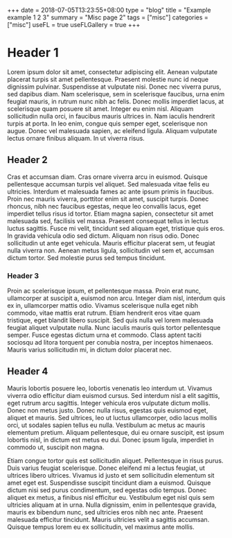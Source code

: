 +++ 
date = 2018-07-05T13:23:55+08:00
type = "blog"
title = "Example example 1 2 3"
summary = "Misc page 2"
tags = ["misc"]
categories = ["misc"]
useFL = true
useFLGallery = true
+++

# Header 1

Lorem ipsum dolor sit amet, consectetur adipiscing elit. Aenean vulputate placerat turpis sit amet pellentesque. Praesent molestie nunc id neque dignissim pulvinar. Suspendisse at vulputate nisi. Donec nec viverra purus, sed dapibus diam. Nam scelerisque, sem in scelerisque faucibus, urna enim feugiat mauris, in rutrum nunc nibh ac felis. Donec mollis imperdiet lacus, at scelerisque quam posuere sit amet. Integer eu enim nisl. Aliquam sollicitudin nulla orci, in faucibus mauris ultrices in. Nam iaculis hendrerit turpis at porta. In leo enim, congue quis semper eget, scelerisque non augue. Donec vel malesuada sapien, ac eleifend ligula. Aliquam vulputate lectus ornare finibus aliquam. In ut viverra risus.

## Header 2

Cras et accumsan diam. Cras ornare viverra arcu in euismod. Quisque pellentesque accumsan turpis vel aliquet. Sed malesuada vitae felis eu ultricies. Interdum et malesuada fames ac ante ipsum primis in faucibus. Proin nec mauris viverra, porttitor enim sit amet, suscipit turpis. Donec rhoncus, nibh nec faucibus egestas, neque leo convallis lacus, eget imperdiet tellus risus id tortor. Etiam magna sapien, consectetur sit amet malesuada sed, facilisis vel massa. Praesent consequat tellus in lectus luctus sagittis. Fusce mi velit, tincidunt sed aliquam eget, tristique quis eros. In gravida vehicula odio sed dictum. Aliquam non risus odio. Donec sollicitudin ut ante eget vehicula. Mauris efficitur placerat sem, ut feugiat nulla viverra non. Aenean metus ligula, sollicitudin vel sem et, accumsan dictum tortor. Sed molestie purus sed tempus tincidunt.

### Header 3

Proin ac scelerisque ipsum, et pellentesque massa. Proin erat nunc, ullamcorper at suscipit a, euismod non arcu. Integer diam nisl, interdum quis ex in, ullamcorper mattis odio. Vivamus scelerisque nulla eget nibh commodo, vitae mattis erat rutrum. Etiam hendrerit eros vitae quam tristique, eget blandit libero suscipit. Sed quis nulla vel lorem malesuada feugiat aliquet vulputate nulla. Nunc iaculis mauris quis tortor pellentesque semper. Fusce egestas dictum urna et commodo. Class aptent taciti sociosqu ad litora torquent per conubia nostra, per inceptos himenaeos. Mauris varius sollicitudin mi, in dictum dolor placerat nec.

## Header 4

Mauris lobortis posuere leo, lobortis venenatis leo interdum ut. Vivamus viverra odio efficitur diam euismod cursus. Sed interdum nisl a elit sagittis, eget rutrum arcu sagittis. Integer vehicula eros vulputate dictum mollis. Donec non metus justo. Donec nulla risus, egestas quis euismod eget, aliquet et mauris. Sed ultrices, leo ut luctus ullamcorper, odio lacus mollis orci, ut sodales sapien tellus eu nulla. Vestibulum ac metus ac mauris elementum pretium. Aliquam pellentesque, dui eu ornare suscipit, est ipsum lobortis nisl, in dictum est metus eu dui. Donec ipsum ligula, imperdiet in commodo ut, suscipit non magna.

Etiam congue tortor quis est sollicitudin aliquet. Pellentesque in risus purus. Duis varius feugiat scelerisque. Donec eleifend mi a lectus feugiat, ut ultrices libero ultrices. Vivamus id justo et sem sollicitudin elementum sit amet eget est. Suspendisse suscipit tincidunt diam a euismod. Quisque dictum nisi sed purus condimentum, sed egestas odio tempus. Donec aliquet ex metus, a finibus nisl efficitur eu. Vestibulum eget nisl quis sem ultricies aliquam at in urna. Nulla dignissim, enim in pellentesque gravida, mauris ex bibendum nunc, sed ultricies eros nibh nec ante. Praesent malesuada efficitur tincidunt. Mauris ultricies velit a sagittis accumsan. Quisque tempus lorem eu ex sollicitudin, vel maximus ante mollis. 


